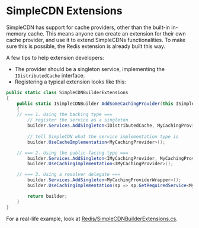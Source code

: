 # SimpleCDN Extensions
SimpleCDN has support for cache providers, other than the built-in in-memory cache. This means anyone can
create an extension for their own cache provider, and use it to extend SimpleCDNs functionalities.
To make sure this is possible, the Redis extension is already built this way.

A few tips to help extension developers:
- The provider should be a singleton service, implementing the `IDistributedCache` interface.
- Registering a typical extension looks like this:
```cs
public static class SimpleCDNBuilderExtensions
{
    public static ISimpleCDNBuilder AddSomeCachingProvider(this ISimpleCDNBuilder builder)
    {
    // === 1. Using the backing type ===
        // register the service as a singleton
        builder.Services.AddSingleton<IDistributedCache, MyCachingProvider>();
        
        // tell SimpleCDN what the service implementation type is
        builder.UseCacheImplementation<MyCachingProvider>();

    // === 2. Using the public-facing type ===
        builder.Services.AddSingleton<IMyCachingProvider, MyCachingProvider>();
        builder.UseCachingImplementation<IMyCachingProvider>();

    // === 3. Using a resolver delegate ===
        builder.Services.AddSingleton<MyCachingProviderWrapper>();
        builder.UseCachingImplementation(sp => sp.GetRequiredService<MyCachingProviderWrapper>().GetMyCachingProvider());

        return builder;
    }
}
```
For a real-life example, look at [Redis/SimpleCDNBuilderExtensions.cs](https://github.com/jonathanbout/simplecdn/tree/main/extensions/Redis/SimpleCDNBuilderExtensions.cs).

